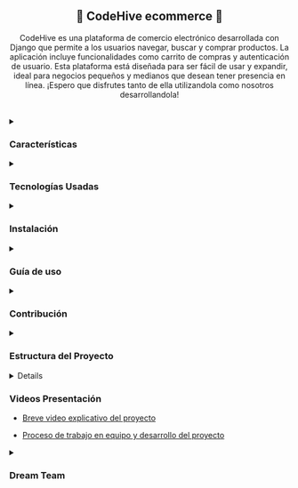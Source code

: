 <h2 align="center" >🐝 CodeHive ecommerce 🐝</h2>

<p align="center">CodeHive es una plataforma de comercio electrónico desarrollada con Django que permite a los usuarios navegar, buscar y comprar productos. La aplicación incluye funcionalidades como carrito de compras y autenticación de usuario. Esta plataforma está diseñada para ser fácil de usar y expandir, ideal para negocios pequeños y medianos que desean tener presencia en línea. ¡Espero que disfrutes tanto de ella utilizandola como nosotros desarrollandola!</p>
<br>
<details>
  <summary><h3>Características</h3></summary>  
    <ul>
      <li>Autenticación de usuarios: Registro, inicio de sesión, cierre de sesión y recuperación de contraseña para usuarios registrados.</li>
      <li>Gestión de productos: Posibilidad de agregar, editar y eliminar productos (solo accesible para administradores desde el panel admin de Django).</li>
      <li>Carrito de compras: Los usuarios pueden añadir productos al carrito, ver el resumen de su carrito y modificar la cantidad de cada artículo.</li>
      <li>Interfaz de usuario intuitiva: Diseño de navegación claro y fácil de usar, adaptable a dispositivos móviles.</li>
      <li>Sistema de notificaciones: Notificación de éxito al realizar una compra o completar alguna acción relevante en la plataforma.</li>
      <li>Catálogo de productos: Visualización de productos organizada en categorías, con opciones de filtrado y paginación para facilitar la navegación por todo el inventario disponible.</li>
    </ul>  
    
</details>

<details>
  <summary><h3>Tecnologías Usadas</h3></summary>
  <img src="https://raw.githubusercontent.com/devicons/devicon/master/icons/bootstrap/bootstrap-plain-wordmark.svg" alt="bootstrap" width="40" height="40"/>
<img src="https://raw.githubusercontent.com/devicons/devicon/master/icons/html5/html5-original-wordmark.svg" alt="html5" width="40" height="40"/>  
<img src="https://raw.githubusercontent.com/devicons/devicon/master/icons/css3/css3-original-wordmark.svg" alt="css3" width="40" height="40"/>
<img src="https://raw.githubusercontent.com/devicons/devicon/master/icons/python/python-original.svg" alt="python" width="40" height="40"/>
<img src="https://cdn.worldvectorlogo.com/logos/django.svg" alt="django" width="40" height="40"/>
</details>

<details>  
<summary><h3>Instalación</h3></summary>
<ol>
  <li>
    <h4>Clona este repositorio:</h4>
    
    git clone https://github.com/CodeStrong2023/CodeHive-EC.git
        
  </li>
  <li>
    <h4>Navega al directorio del proyecto:</h4>
    
    cd CodeHive-EC
        
  </li>
  <li>
    <h4>Entrar al entorno virtual desde PowerShell:</h4>
  
    source .\.venv\Scripts\activate.ps1 

  </li>  
  <li>
    <h4>Ingresar a la carpeta "ecommerce":</h4>
    
    cd ecommerce
        
  </li>
  <li>
    <h4>Aplica las migraciones para configurar la base de datos:</h4>
    
    python manage.py migrate

  </li>
  <li>
    <h4>Cargar archivos estáticos (opcional):</h4>
    
    python manage.py collectstatic

  </li>
  <li>
    <h4>Inicia el servidor de desarrollo:</h4>
    
    python manage.py runserver

  </li>
</ol>
</details>

<details>  
  <summary><h3>Guía de uso</h3></summary>

  - **Acceso al proyecto:** Una vez que el servidor esté corriendo _(python manage.py runserver)_, abre tu navegador y navega a _http://127.0.0.1:8000/_ para acceder a la aplicación.
    
  - **Registrar una cuenta:** Para poder acceder a funcionalidades como el carrito de compras, es necesario registrarse. Haz clic en "Sign In" para crear una cuenta de usuario.

  - **Explorar el catálogo:** Navega por el catálogo de productos en la sección "Productos". Aquí puedes ver todos los productos disponibles, con la opción de filtrarlos por categoría y por precio.

  - **Agregar productos al carrito:** Cuando encuentres productos de interés, puedes añadirlos a tu carrito de compras para continuar con la compra. Accede al carrito en cualquier momento desde el menú principal.

  - **Realizar un pedido:** Después de agregar productos al carrito, ve a la página del carrito y sigue el proceso para realizar un pedido.

  - **Cerrar sesión:** Si has iniciado sesión, puedes cerrar sesión desde el menú en la parte superior derecha de la página haciendo clic en "Log Out".
</details>

<details>
  <summary><h3>Contribución</h3></summary>
<ol>
  <li>
    <h4>Fork este repositorio</h4>
    <p>Haz un "fork" del repositorio para tener una copia personal del proyecto.</p>
  </li>
  <li>
    <h4>Clona tu fork</h4>    
    <p>Clona tu repositorio forked a tu máquina local:</p>
    
    git clone https://github.com/CodeStrong2023/CodeHive-EC.git
        
  </li>
  <li>
    <h4>Crea una nueva rama</h4>    
    <p>Antes de hacer cambios, crea una nueva rama:</p>
    
    git checkout -b nombre-de-tu-rama
        
  </li>
  <li>
    <h4>Realiza tus cambios</h4>
    <p>Haz las modificaciones que desees en el código.</p>
  </li>
  <li>
    <h4>Haz commit de tus cambios</h4>    
    <p>Una vez hayas terminado, haz commit de tus cambios con un mensaje descriptivo:</p>
    
    git commit -m "Descripción de los cambios realizados"
        
  </li>
  <li>
    <h4>Sube tus cambios a tu fork</h4>    
    <p>Sube tus cambios a tu fork en GitHub:</p>
    
    git push origin nombre-de-tu-rama
        
  </li>
  <li>
    <h4>Envía un pull request</h4>
    <p>Ve a la página de tu repositorio en GitHub y haz un pull request para que tus cambios sean revisados y fusionados con el repositorio principal.</p>
  </li>
  <li>
    <h4>Reportar issues</h4>
    <p>Si encuentras algún error o problema, abre un "issue" en GitHub detallando el problema encontrado.</p>
  </li>
</details>

<details>
  <summary><h3>Estructura del Proyecto</h3></summary>

    ecommerce
    │
    ├── manage.py              # Archivo principal para interactuar con el proyecto Django
    ├── requirements.txt       # Lista de dependencias del proyecto
    ├── db.sqlite3             # Base de datos SQLite (utilizada durante el desarrollo)
    │
    ├── ecommerce              # Carpeta principal del proyecto con la configuración de Django
    │   ├── __init__.py        # Marca la carpeta como un paquete Python
    │   ├── settings.py        # Configuraciones generales del proyecto
    │   ├── urls.py            # Definición de rutas de la aplicación
    │   ├── wsgi.py            # Archivo de punto de entrada para WSGI (Web Server Gateway Interface)
    │   └── asgi.py            # Archivo de punto de entrada para ASGI (para despliegue en servidores asíncronos)
    │
    ├── media/                 # Archivos multimedia subidos por los usuarios, como imágenes de productos
    │   └── tienda/            # Carpeta donde se almacenan las imágenes de productos
    │    
    └── apps/                      # Carpeta que contiene las aplicaciones del proyecto
        ├── carrito/               # Aplicación relacionada con la gestión del carrito de compras
        │   ├── migrations/        # Archivos de migración para la base de datos
        │   ├── __init__.py        # Marca la carpeta como un paquete Python
        │   ├── admin.py           # Configuración del panel de administración de Django
        │   ├── apps.py            # Configuración de la aplicación
        │   ├── models.py          # Modelos de datos relacionados con el carrito
        │   ├── views.py           # Lógica de las vistas de la aplicación
        │   ├── urls.py            # Rutas específicas de esta aplicación
        │   └── templates/         # Plantillas HTML específicas de la aplicación
        ├── gestionusuario/        # Aplicación relacionada con la gestión de usuarios
        │   ├── __init__.py        # Marca la carpeta como un paquete Python
        │   ├── admin.py           # Configuración del panel de administración de Django
        │   ├── models.py          # Modelos de datos relacionados con los usuarios
        │   ├── views.py           # Lógica de vistas de esta aplicación
        │   ├── urls.py            # Rutas específicas de esta aplicación
        │   └── templates/         # Plantillas HTML específicas de esta aplicación
        ├── interfazgeneral/       # Aplicación relacionada con la interfaz de usuario general
        │   ├── __init__.py        # Marca la carpeta como un paquete Python
        │   ├── admin.py           # Configuración del panel de administración de Django
        │   ├── models.py          # Modelos de datos específicos para la interfaz
        │   ├── views.py           # Lógica de vistas de esta aplicación
        │   ├── urls.py            # Rutas específicas de esta aplicación
        │   └── templates/         # Plantillas HTML específicas de esta aplicación
        │   └── static/                # Archivos estáticos como imágenes, JavaScript y CSS
        │       ├── css/               # Estilos CSS
        │       └── vendor/ 
        │           ├── bootstrap        # Carpeta que incluye los archivos de Bootstrap.
        │           │   ├── css          Dentro encontrarás los subdirectorios css/ y js/, 
        │           │   └── js           que contienen los archivos CSS y JS de Bootstrap. 
        │           ├── font-awesome
        │           └── jquery             
        ├── pagos/                 # Aplicación relacionada con el proceso de pagos
        │   ├── __init__.py        # Marca la carpeta como un paquete Python
        │   ├── admin.py           # Configuración del panel de administración de Django
        │   ├── models.py          # Modelos de datos relacionados con los pagos
        │   ├── views.py           # Lógica de vistas de esta aplicación
        │   ├── urls.py            # Rutas específicas de esta aplicación
        │   └── templates/         # Plantillas HTML específicas de esta aplicación
        ├── pagosypedidos/         # Aplicación relacionada con pagos y pedidos
        │   ├── __init__.py        # Marca la carpeta como un paquete Python
        │   ├── admin.py           # Configuración del panel de administración de Django
        │   ├── models.py          # Modelos de datos relacionados con los pagos y pedidos
        │   ├── views.py           # Lógica de vistas de esta aplicación
        │   ├── urls.py            # Rutas específicas de esta aplicación
        │   └── templates/         # Plantillas HTML específicas de esta aplicación
        └── productos/             # Aplicación relacionada con la gestión de productos
            ├── __init__.py        # Marca la carpeta como un paquete Python
            ├── admin.py           # Configuración del panel de administración de Django
            ├── models.py          # Modelos de datos relacionados con los productos
            ├── views.py           # Lógica de vistas de esta aplicación
            ├── urls.py            # Rutas específicas de esta aplicación
            └── templates/         # Plantillas HTML específicas de esta aplicación
      
</details>

<details>
  
</details>
  <summary><h3>Videos Presentación</h3></summary>

  - <a href="https://drive.google.com/file/d/1qQoJSVH7uMOI6qxVnecUApc4pvGBYzcl/view?usp=drive_link">Breve video explicativo del proyecto</a>

  - <a href="https://www.canva.com/design/DAGWDLMEfk0/q8WtSj9n-M-0LUYLuIEpFw/edit?utm_content=DAGWDLMEfk0&utm_campaign=designshare&utm_medium=link2&utm_source=sharebutton">Proceso de trabajo en equipo y desarrollo del proyecto</a>
  
<details>    
  <summary><h3>Dream Team</h3></summary>
  <p>Este proyecto fue desarrollado como parte del proyecto final para la Tecnicatura Universitaria en Programación dada por la <a href="https://www.frsr.utn.edu.ar/">UTN FRSR</a>.</p>

  - <a href="https://github.com/AndresPampa">Andrés Ábdala</a>&nbsp;&nbsp;&nbsp;&nbsp;

  - <a href="https://github.com/renzoarredondo1988">Renzo Arredondo</a>&nbsp;&nbsp;&nbsp;&nbsp;

  - <a href="https://github.com/Flor-balladares">Florencia Balladares</a>&nbsp;&nbsp;&nbsp;&nbsp;

  - <a href="https://github.com/GiulianaDeEt">Giuliana Dealbera</a>&nbsp;&nbsp;&nbsp;&nbsp;

  - <a href="https://github.com/Tiago0613">Tiago Ibarrola</a>&nbsp;&nbsp;&nbsp;&nbsp;

  - <a href="https://github.com/YESS-BAIT-LEJEM">Yassica Reynoso</a>&nbsp;&nbsp;&nbsp;&nbsp;

  <p>¡Agradecemos a todos los involucrados por su esfuerzo y dedicación en el desarrollo de este proyecto!🫶</p>
</details>
